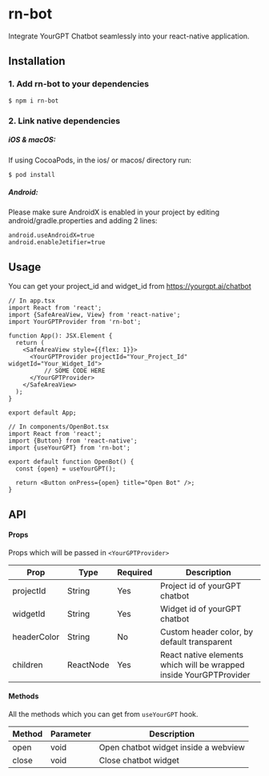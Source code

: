 # rn-bot

Integrate YourGPT Chatbot seamlessly into your react-native application.

## Installation

### 1. Add rn-bot to your dependencies

```
$ npm i rn-bot
```

### 2. Link native dependencies

##### iOS & macOS:

If using CocoaPods, in the ios/ or macos/ directory run:

```
$ pod install
```

##### Android:

Please make sure AndroidX is enabled in your project by editing android/gradle.properties and adding 2 lines:

```
android.useAndroidX=true
android.enableJetifier=true
```

## Usage

You can get your project_id and widget_id from <a href="https://yourgpt.ai/chatbot" target="_blank">https://yourgpt.ai/chatbot</a>

```
// In app.tsx
import React from 'react';
import {SafeAreaView, View} from 'react-native';
import YourGPTProvider from 'rn-bot';

function App(): JSX.Element {
  return (
    <SafeAreaView style={{flex: 1}}>
      <YourGPTProvider projectId="Your_Project_Id" widgetId="Your_Widget_Id">
          // SOME CODE HERE
      </YourGPTProvider>
    </SafeAreaView>
  );
}

export default App;

```

```
// In components/OpenBot.tsx
import React from 'react';
import {Button} from 'react-native';
import {useYourGPT} from 'rn-bot';

export default function OpenBot() {
  const {open} = useYourGPT();

  return <Button onPress={open} title="Open Bot" />;
}

```

## API

#### Props

Props which will be passed in `<YourGPTProvider>`

| Prop        | Type      | Required | Description                                                        |
| ----------- | --------- | -------- | ------------------------------------------------------------------ |
| projectId   | String    | Yes      | Project id of yourGPT chatbot                                      |
| widgetId    | String    | Yes      | Widget id of yourGPT chatbot                                       |
| headerColor | String    | No       | Custom header color, by default transparent                        |
| children    | ReactNode | Yes      | React native elements which will be wrapped inside YourGPTProvider |

#### Methods

All the methods which you can get from `useYourGPT` hook.

| Method | Parameter | Description                          |
| ------ | --------- | ------------------------------------ |
| open   | void      | Open chatbot widget inside a webview |
| close  | void      | Close chatbot widget                 |
